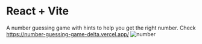 # React + Vite

A number guessing game with hints to help you get the right number.
Check https://number-guessing-game-delta.vercel.app/
![number](https://github.com/kylead10/number-guessing-game/assets/101107354/afeb5749-5ca8-4717-8efa-39c1781adaef)
